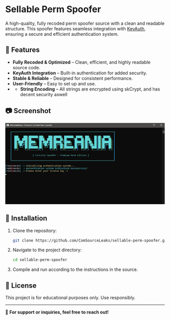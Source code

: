 # Sellable Perm Spoofer

A high-quality, fully recoded perm spoofer source with a clean and readable structure. This spoofer features seamless integration with [KeyAuth](https://keyauth.win), ensuring a secure and efficient authentication system.

## 🚀 Features
- **Fully Recoded & Optimized** – Clean, efficient, and highly readable source code.
- **KeyAuth Integration** – Built-in authentication for added security.
- **Stable & Reliable** – Designed for consistent performance.
- **User-Friendly** – Easy to set up and use.
- - **String Encoding** – All strings are encrypted using skCrypt, and has decent security aswell

## 📷 Screenshot
![Screenshot](Screenshot%202025-03-23%20222252.png)

## 🔧 Installation
1. Clone the repository:
   ```sh
   git clone https://github.com/ComSourceLeaks/sellable-perm-spoofer.git
   ```
2. Navigate to the project directory:
   ```sh
   cd sellable-perm-spoofer
   ```
3. Compile and run according to the instructions in the source.

## 📜 License
This project is for educational purposes only. Use responsibly.

---

💬 **For support or inquiries, feel free to reach out!**
